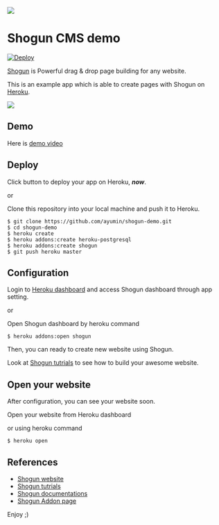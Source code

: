 ![](https://s3.amazonaws.com/assets.heroku.com/addons.heroku.com/icons/1605/original.png)
# Shogun CMS demo

[![Deploy](https://www.herokucdn.com/deploy/button.svg)](https://heroku.com/deploy?template=https://github.com/ayumin/shogun-demo/tree/master)

[Shogun](https://getshogun.com/) is Powerful drag & drop page building for any website.

This is an example app which is able to create pages with Shogun on [Heroku](https://www.heroku.com/home).

![](https://ucarecdn.com/a0267939-466b-46e6-a650-c027f7f3f63e/)

## Demo
Here is [demo video](https://youtu.be/42EqgRC9woU)

## Deploy
Click button to deploy your app on Heroku, ***now***.

or

Clone this repository into your local machine and push it to Heroku.

````
$ git clone https://github.com/ayumin/shogun-demo.git
$ cd shogun-demo
$ heroku create
$ heroku addons:create heroku-postgresql
$ heroku addons:create shogun
$ git push heroku master
````

## Configuration

Login to [Heroku dashboard](https://dashboard.heroku.com/) and access Shogun dashboard through app setting.

or

Open Shogun dashboard by heroku command

````
$ heroku addons:open shogun
````

Then, you can ready to create new website using Shogun.

Look at [Shogun tutrials](https://getshogun.com/tutorials) to see how to build your awesome website.

## Open your website
After configuration, you can see your website soon.

Open your website from Heroku dashboard

or using heroku command

````
$ heroku open
````

## References
- [Shogun website](https://getshogun.com/)
- [Shogun tutrials](https://getshogun.com/tutorials)
- [Shogun documentations](https://getshogun.com/docs)
- [Shogun Addon page](https://elements.heroku.com/addons/shogun)

Enjoy ;)


